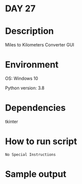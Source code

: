 
# DAY 27

# Description
Miles to Kilometers Converter GUI

# Environment
OS: Windows 10

Python version: 3.8

# Dependencies
tkinter

# How to run script
```
No Special Instructions
```

# Sample output
```

```
